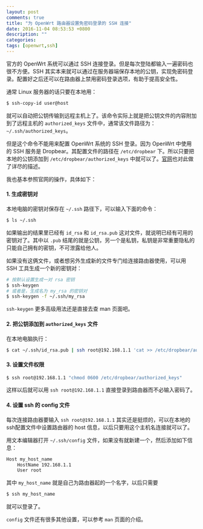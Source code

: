 ```yaml
---
layout: post
comments: true
title: "为 OpenWrt 路由器设置免密码登录的 SSH 连接"
date: 2016-11-04 08:53:53 +0800
description: ""
categories: 
tags: [openwrt,ssh]
---
```


官方的 OpenWrt 系统可以通过 SSH 连接登录。但是每次登陆都输入一遍密码也很不方便。SSH 其实本来就可以通过在服务器端保存本地的公钥，实现免密码登录。配置好之后还可以在路由器上禁用密码登录选项，有助于提高安全性。

通常 Linux 服务器的话只要在本地用：

```bash
$ ssh-copy-id user@host
```

就可以自动把公钥传输到远程主机上了。该命令实际上就是把公钥文件的内容附加到了远程主机的 `authorized_keys` 文件中，通常该文件路径为：`~/.ssh/authorized_keys`。

但是这个命令不能用来配置 OpenWrt 系统的 SSH 登录。因为 OpenWrt 中使用的 SSH 服务是 Dropbear。其配置文件的路径在 `/etc/dropbear` 下。所以只要把本地的公钥添加到 `/etc/dropbear/authorized_keys` 中就可以了。[官网](https://wiki.openwrt.org/oldwiki/dropbearpublickeyauthenticationhowto)也对此做了详尽的描述。

我也基本参照官网的操作，具体如下：

#### 1. 生成密钥对

本地电脑的密钥对保存在 `~/.ssh` 路径下，可以输入下面的命令：

```bash
$ ls ~/.ssh
```

如果输出的结果里已经有 `id_rsa` 和 `id_rsa.pub` 这对文件，就说明已经有可用的密钥对了。其中以 `.pub` 结尾的就是公钥，另一个是私钥，私钥是非常重要隐私的只能自己拥有的密钥，不可泄露给他人。

如果没有这俩文件，或者想另外生成新的文件专门给连接路由器使用，可以用 SSH 工具生成一个新的密钥对：

```bash
# 按默认设置生成一对 rsa 密钥
$ ssh-keygen   
# 或者是，生成名为 my_rsa 的密钥对
$ ssh-keygen -f ~/.ssh/my_rsa  
```

`ssh-keygen` 更多高级用法还是直接去查 man 页面吧。

#### 2. 把公钥添加到 `authorized_keys` 文件

在本地电脑执行：

```bash
$ cat ~/.ssh/id_rsa.pub | ssh root@192.168.1.1 'cat >> /etc/dropbear/authorized_keys'
```

#### 3. 设置文件权限

```bash
$ ssh root@192.168.1.1 "chmod 0600 /etc/dropbear/authorized_keys"
```

这样以后就可以用 `ssh root@192.168.1.1` 直接登录到路由器而不必输入密码了。

#### 4. 设置 ssh 的 config 文件

每次连接路由器要输入 `ssh root@192.168.1.1` 其实还是挺烦的，可以在本地的 ssh配置文件中设置路由器的 host 信息，以后只要用这个主机名连接就可以了。

用文本编辑器打开 `~/.ssh/config` 文件，如果没有就新建一个，然后添加如下信息：

```bash
Host my_host_name
    HostName 192.168.1.1
    User root
```

其中 `my_host_name` 就是自己为路由器起的一个名字，以后只需要

```bash
$ ssh my_host_name
```

就可以登录了。

`config` 文件还有很多其他设置，可以参考 `man` 页面的介绍。
